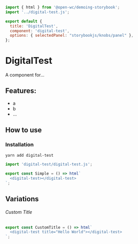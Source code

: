 ```js script
import { html } from '@open-wc/demoing-storybook';
import '../digital-test.js';

export default {
  title: 'DigitalTest',
  component: 'digital-test',
  options: { selectedPanel: "storybookjs/knobs/panel" },
};
```

# DigitalTest

A component for...

## Features:

- a
- b
- ...

## How to use

### Installation

```bash
yarn add digital-test
```

```js
import 'digital-test/digital-test.js';
```

```js preview-story
export const Simple = () => html`
  <digital-test></digital-test>
`;
```

## Variations

###### Custom Title

```js preview-story
export const CustomTitle = () => html`
  <digital-test title="Hello World"></digital-test>
`;
```

